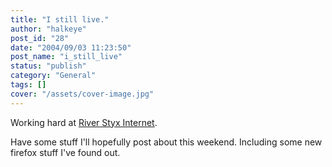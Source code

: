 ```yaml
---
title: "I still live."
author: "halkeye"
post_id: "28"
date: "2004/09/03 11:23:50"
post_name: "i_still_live"
status: "publish"
category: "General"
tags: []
cover: "/assets/cover-image.jpg"
---
```


Working hard at [River Styx Internet](https://www.riverstyx.net).  

Have some stuff I'll hopefully post about this weekend. Including some new firefox stuff I've found out.

